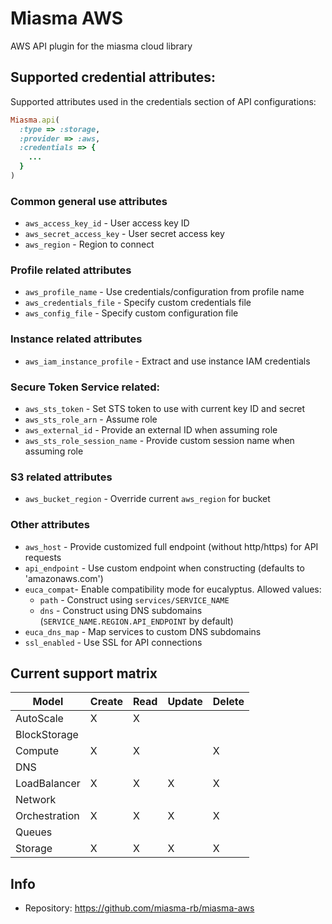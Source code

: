 # Miasma AWS

AWS API plugin for the miasma cloud library

## Supported credential attributes:

Supported attributes used in the credentials section of API
configurations:

```ruby
Miasma.api(
  :type => :storage,
  :provider => :aws,
  :credentials => {
    ...
  }
)
```

### Common general use attributes

* `aws_access_key_id` - User access key ID
* `aws_secret_access_key` - User secret access key
* `aws_region` - Region to connect

### Profile related attributes

* `aws_profile_name` - Use credentials/configuration from profile name
* `aws_credentials_file` - Specify custom credentials file
* `aws_config_file` - Specify custom configuration file

### Instance related attributes

* `aws_iam_instance_profile` - Extract and use instance IAM credentials

### Secure Token Service related:

* `aws_sts_token` - Set STS token to use with current key ID and secret
* `aws_sts_role_arn` - Assume role
* `aws_external_id` - Provide an external ID when assuming role
* `aws_sts_role_session_name` - Provide custom session name when assuming role

### S3 related attributes

* `aws_bucket_region` - Override current `aws_region` for bucket

### Other attributes

* `aws_host` - Provide customized full endpoint (without http/https) for API requests
* `api_endpoint` - Use custom endpoint when constructing (defaults to 'amazonaws.com')
* `euca_compat`- Enable compatibility mode for eucalyptus. Allowed values:
  * `path` - Construct using `services/SERVICE_NAME`
  * `dns` - Construct using DNS subdomains (`SERVICE_NAME.REGION.API_ENDPOINT` by default)
* `euca_dns_map` - Map services to custom DNS subdomains
* `ssl_enabled` - Use SSL for API connections

## Current support matrix

|Model         |Create|Read|Update|Delete|
|--------------|------|----|------|------|
|AutoScale     |  X   | X  |      |      |
|BlockStorage  |      |    |      |      |
|Compute       |  X   | X  |      |  X   |
|DNS           |      |    |      |      |
|LoadBalancer  |  X   | X  |  X   |  X   |
|Network       |      |    |      |      |
|Orchestration |  X   | X  |  X   |  X   |
|Queues        |      |    |      |      |
|Storage       |  X   | X  |  X   |  X   |

## Info
* Repository: https://github.com/miasma-rb/miasma-aws

